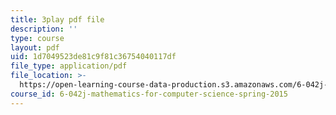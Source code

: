 ```yaml
---
title: 3play pdf file
description: ''
type: course
layout: pdf
uid: 1d7049523de81c9f81c36754040117df
file_type: application/pdf
file_location: >-
  https://open-learning-course-data-production.s3.amazonaws.com/6-042j-mathematics-for-computer-science-spring-2015/1d7049523de81c9f81c36754040117df_6vgHIImFwHo.pdf
course_id: 6-042j-mathematics-for-computer-science-spring-2015
---
```

